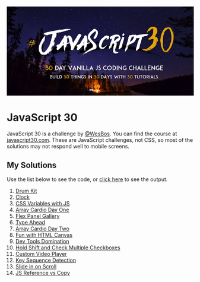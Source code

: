 ![alt text](./res/js30-banner.png 'JavaScript 30 challenge. 30 Day Vanilla JS Coding Challenge. Build 30 things in 30 days with 30 tutorials.')

# JavaScript 30

JavaScript 30 is a challenge by [@WesBos](https://twitter.com/wesbos). You can find the course at [javascript30.com](https://javascript30.com/).
These are JavaScript challenges, not CSS, so most of the solutions may not respond well to mobile screens.

## My Solutions

Use the list below to see the code, or [click here](https://witaylor.github.io/JavaScript30) to see the output.

1. [Drum Kit](./day-one)
1. [Clock](./day-two)
1. [CSS Variables with JS](./day-three)
1. [Array Cardio Day One](./day-four)
1. [Flex Panel Gallery](./day-five)
1. [Type Ahead](./day-six)
1. [Array Cardio Day Two](./day-seven)
1. [Fun with HTML Canvas](./day-eight)
1. [Dev Tools Domination](./day-nine)
1. [Hold Shift and Check Multiple Checkboxes](./day-ten)
1. [Custom Video Player](./day-eleven)
1. [Key Sequence Detection](./day-twelve)
1. [Slide in on Scroll](./day-thirteen)
1. [JS Reference vs Copy](./day-fourteen)
